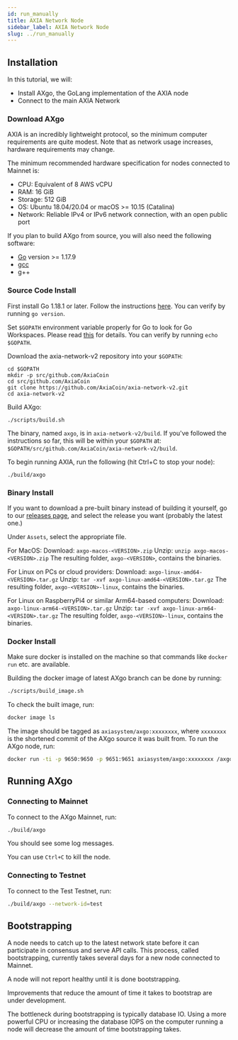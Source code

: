 ```yaml
---
id: run_manually
title: AXIA Network Node
sidebar_label: AXIA Network Node
slug: ../run_manually
---
```


## Installation

In this tutorial, we will:
- Install AXgo, the GoLang implementation of the AXIA node
- Connect to the main AXIA Network

### Download AXgo

AXIA is an incredibly lightweight protocol, so the minimum computer requirements are quite modest.
Note that as network usage increases, hardware requirements may change.

The minimum recommended hardware specification for nodes connected to Mainnet is:

- CPU: Equivalent of 8 AWS vCPU
- RAM: 16 GiB
- Storage: 512 GiB
- OS: Ubuntu 18.04/20.04 or macOS >= 10.15 (Catalina)
- Network: Reliable IPv4 or IPv6 network connection, with an open public port

If you plan to build AXgo from source, you will also need the following software:

- [Go](https://golang.org/doc/install) version >= 1.17.9
- [gcc](https://gcc.gnu.org/)
- g++

### Source Code Install

First install Go 1.18.1 or later. Follow the instructions  [here](https://golang.org/doc/install). You can verify by running  `go version`.

Set  `$GOPATH`  environment variable properly for Go to look for Go Workspaces. Please read  [this](https://go.dev/doc/gopath_code)  for details. You can verify by running  `echo $GOPATH`.

Download the axia-network-v2 repository into your  `$GOPATH`:

```
cd $GOPATH
mkdir -p src/github.com/AxiaCoin
cd src/github.com/AxiaCoin
git clone https://github.com/AxiaCoin/axia-network-v2.git
cd axia-network-v2
```


Build AXgo:

```
./scripts/build.sh
```

The binary, named  `axgo`, is in  `axia-network-v2/build`. If you've followed the instructions so far, this will be within your  `$GOPATH`  at:  `$GOPATH/src/github.com/AxiaCoin/axia-network-v2/build`.

To begin running AXIA, run the following (hit Ctrl+C to stop your node):

```
./build/axgo
```


### Binary Install

If you want to download a pre-built binary instead of building it yourself, go to our  [releases page](https://github.com/AxiaCoin/axia-network-v2/releases), and select the release you want (probably the latest one.)

Under  `Assets`, select the appropriate file.

For MacOS: Download:  `axgo-macos-<VERSION>.zip`  Unzip:  `unzip axgo-macos-<VERSION>.zip`  The resulting folder,  `axgo-<VERSION>`, contains the binaries.

For Linux on PCs or cloud providers: Download:  `axgo-linux-amd64-<VERSION>.tar.gz`  Unzip:  `tar -xvf axgo-linux-amd64-<VERSION>.tar.gz`  The resulting folder,  `axgo-<VERSION>-linux`, contains the binaries.

For Linux on RaspberryPi4 or similar Arm64-based computers: Download:  `axgo-linux-arm64-<VERSION>.tar.gz`  Unzip:  `tar -xvf axgo-linux-arm64-<VERSION>.tar.gz`  The resulting folder,  `axgo-<VERSION>-linux`, contains the binaries.

### Docker Install

Make sure docker is installed on the machine so that commands like `docker run` etc. are available.

Building the docker image of latest AXgo branch can be done by running:

```sh
./scripts/build_image.sh
```

To check the built image, run:

```sh
docker image ls
```

The image should be tagged as `axiasystem/axgo:xxxxxxxx`, where `xxxxxxxx` is the shortened commit of the AXgo source it was built from. To run the AXgo node, run:

```sh
docker run -ti -p 9650:9650 -p 9651:9651 axiasystem/axgo:xxxxxxxx /axgo/build/axgo
```

## Running AXgo

### Connecting to Mainnet

To connect to the AXgo Mainnet, run:

```sh
./build/axgo
```

You should see some log messages.

You can use `Ctrl+C` to kill the node.

### Connecting to Testnet

To connect to the Test Testnet, run:

```sh
./build/axgo --network-id=test
```


## Bootstrapping

A node needs to catch up to the latest network state before it can participate in consensus and serve API calls. This process, called bootstrapping, currently takes several days for a new node connected to Mainnet.

A node will not report healthy until it is done bootstrapping.

Improvements that reduce the amount of time it takes to bootstrap are under development.

The bottleneck during bootstrapping is typically database IO. Using a more powerful CPU or increasing the database IOPS on the computer running a node will decrease the amount of time bootstrapping takes.
